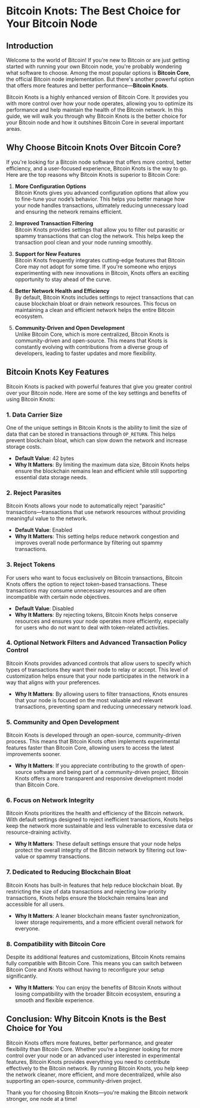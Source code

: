 # Bitcoin Knots: The Best Choice for Your Bitcoin Node

## Introduction

Welcome to the world of Bitcoin! If you're new to Bitcoin or are just getting started with running your own Bitcoin node, you're probably wondering what software to choose. Among the most popular options is **Bitcoin Core**, the official Bitcoin node implementation. But there's another powerful option that offers more features and better performance—**Bitcoin Knots**.

Bitcoin Knots is a highly enhanced version of Bitcoin Core. It provides you with more control over how your node operates, allowing you to optimize its performance and help maintain the health of the Bitcoin network. In this guide, we will walk you through why Bitcoin Knots is the better choice for your Bitcoin node and how it outshines Bitcoin Core in several important areas.

## Why Choose Bitcoin Knots Over Bitcoin Core?

If you're looking for a Bitcoin node software that offers more control, better efficiency, and a user-focused experience, Bitcoin Knots is the way to go. Here are the top reasons why Bitcoin Knots is superior to Bitcoin Core:

1. **More Configuration Options**  
   Bitcoin Knots gives you advanced configuration options that allow you to fine-tune your node’s behavior. This helps you better manage how your node handles transactions, ultimately reducing unnecessary load and ensuring the network remains efficient.

2. **Improved Transaction Filtering**  
   Bitcoin Knots provides settings that allow you to filter out parasitic or spammy transactions that can clog the network. This helps keep the transaction pool clean and your node running smoothly.

3. **Support for New Features**  
   Bitcoin Knots frequently integrates cutting-edge features that Bitcoin Core may not adopt for some time. If you're someone who enjoys experimenting with new innovations in Bitcoin, Knots offers an exciting opportunity to stay ahead of the curve.

4. **Better Network Health and Efficiency**  
   By default, Bitcoin Knots includes settings to reject transactions that can cause blockchain bloat or drain network resources. This focus on maintaining a clean and efficient network helps the entire Bitcoin ecosystem.

5. **Community-Driven and Open Development**  
   Unlike Bitcoin Core, which is more centralized, Bitcoin Knots is community-driven and open-source. This means that Knots is constantly evolving with contributions from a diverse group of developers, leading to faster updates and more flexibility.

## Bitcoin Knots Key Features

Bitcoin Knots is packed with powerful features that give you greater control over your Bitcoin node. Here are some of the key settings and benefits of using Bitcoin Knots:

### 1. **Data Carrier Size**

One of the unique settings in Bitcoin Knots is the ability to limit the size of data that can be stored in transactions through `OP_RETURN`. This helps prevent blockchain bloat, which can slow down the network and increase storage costs.

- **Default Value**: 42 bytes
- **Why It Matters**: By limiting the maximum data size, Bitcoin Knots helps ensure the blockchain remains lean and efficient while still supporting essential data storage needs.

### 2. **Reject Parasites**

Bitcoin Knots allows your node to automatically reject "parasitic" transactions—transactions that use network resources without providing meaningful value to the network.

- **Default Value**: Enabled
- **Why It Matters**: This setting helps reduce network congestion and improves overall node performance by filtering out spammy transactions.

### 3. **Reject Tokens**

For users who want to focus exclusively on Bitcoin transactions, Bitcoin Knots offers the option to reject token-based transactions. These transactions may consume unnecessary resources and are often incompatible with certain node objectives.

- **Default Value**: Disabled
- **Why It Matters**: By rejecting tokens, Bitcoin Knots helps conserve resources and ensures your node operates more efficiently, especially for users who do not want to deal with token-related activities.

### 4. **Optional Network Filters and Advanced Transaction Policy Control**

Bitcoin Knots provides advanced controls that allow users to specify which types of transactions they want their node to relay or accept. This level of customization helps ensure that your node participates in the network in a way that aligns with your preferences.

- **Why It Matters**: By allowing users to filter transactions, Knots ensures that your node is focused on the most valuable and relevant transactions, preventing spam and reducing unnecessary network load.

### 5. **Community and Open Development**

Bitcoin Knots is developed through an open-source, community-driven process. This means that Bitcoin Knots often implements experimental features faster than Bitcoin Core, allowing users to access the latest improvements sooner.

- **Why It Matters**: If you appreciate contributing to the growth of open-source software and being part of a community-driven project, Bitcoin Knots offers a more transparent and responsive development model than Bitcoin Core.

### 6. **Focus on Network Integrity**

Bitcoin Knots prioritizes the health and efficiency of the Bitcoin network. With default settings designed to reject inefficient transactions, Knots helps keep the network more sustainable and less vulnerable to excessive data or resource-draining activity.

- **Why It Matters**: These default settings ensure that your node helps protect the overall integrity of the Bitcoin network by filtering out low-value or spammy transactions.

### 7. **Dedicated to Reducing Blockchain Bloat**

Bitcoin Knots has built-in features that help reduce blockchain bloat. By restricting the size of data transactions and rejecting low-priority transactions, Knots helps ensure the blockchain remains lean and accessible for all users.

- **Why It Matters**: A leaner blockchain means faster synchronization, lower storage requirements, and a more efficient overall network for everyone.

### 8. **Compatibility with Bitcoin Core**

Despite its additional features and customizations, Bitcoin Knots remains fully compatible with Bitcoin Core. This means you can switch between Bitcoin Core and Knots without having to reconfigure your setup significantly.

- **Why It Matters**: You can enjoy the benefits of Bitcoin Knots without losing compatibility with the broader Bitcoin ecosystem, ensuring a smooth and flexible experience.

## Conclusion: Why Bitcoin Knots is the Best Choice for You

Bitcoin Knots offers more features, better performance, and greater flexibility than Bitcoin Core. Whether you’re a beginner looking for more control over your node or an advanced user interested in experimental features, Bitcoin Knots provides everything you need to contribute effectively to the Bitcoin network. By running Bitcoin Knots, you help keep the network cleaner, more efficient, and more decentralized, while also supporting an open-source, community-driven project. 

Thank you for choosing Bitcoin Knots—you're making the Bitcoin network stronger, one node at a time!
